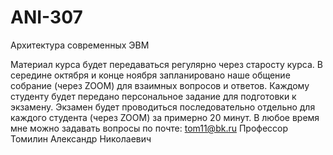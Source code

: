 # ANI-307
Архитектура современных ЭВМ

  Материал курса будет передаваться регулярно через старосту курса. В середине октября и конце ноября запланировано наше общение собрание (через ZOOM) для взаимных вопросов и ответов.
  Каждому студенту будет передано персональное задание для подготовки к экзамену. Экзамен будет проводиться последовательно отдельно для каждого студента (через ZOOM) за примерно 20 минут.
  В любое время мне можно задавать вопросы по почте: tom11@bk.ru
  Профессор Томилин Александр Николаевич
